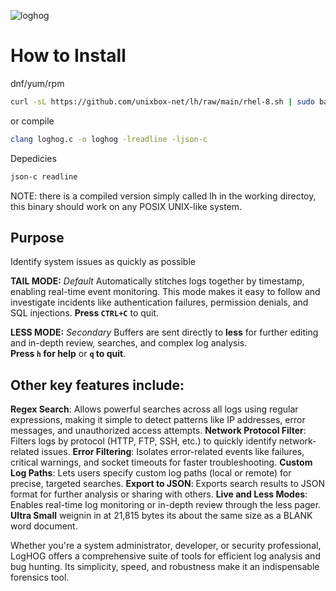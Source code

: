 ![loghog](https://github.com/unixbox-net/loghog/assets/104218206/351322c5-0962-427c-bb4c-2eb3ac3244c1)


# How to Install

dnf/yum/rpm
  ```bash
  curl -sL https://github.com/unixbox-net/lh/raw/main/rhel-8.sh | sudo bash
  ```
  or compile
  ```bash
  clang loghog.c -o loghog -lreadline -ljson-c
  ```
  Depedicies
  ```bash
  json-c readline
  ```
NOTE: there is a compiled version simply called lh in the working directoy, this binary should work
on any POSIX UNIX-like system.


## Purpose

Identify system issues as quickly as possible

**TAIL MODE:**  *Default*
Automatically stitches logs together by timestamp, enabling real-time event monitoring. This mode makes it 
easy to follow and investigate incidents like authentication failures, permission denials, and SQL 
injections. **Press `CTRL+C`** to quit.

**LESS MODE:**  *Secondary*
Buffers are sent directly to **less** for further editing and in-depth review, searches, and complex log analysis.  
**Press `h` for help** or **`q` to quit**.


## Other key features include:
  
**Regex Search**: Allows powerful searches across all logs using regular expressions, making it simple to detect patterns like IP addresses, error messages, and unauthorized access attempts.
**Network Protocol Filter**: Filters logs by protocol (HTTP, FTP, SSH, etc.) to quickly identify network-related issues.
**Error Filtering**: Isolates error-related events like failures, critical warnings, and socket timeouts for faster troubleshooting.
**Custom Log Paths**: Lets users specify custom log paths (local or remote) for precise, targeted searches.
**Export to JSON**: Exports search results to JSON format for further analysis or sharing with others.
**Live and Less Modes**: Enables real-time log monitoring or in-depth review through the less pager.
**Ultra Small** weignin in at 21,815 bytes its about the same size as a BLANK word document.


Whether you're a system administrator, developer, or security professional, LogHOG offers a comprehensive suite of tools for efficient log analysis and bug hunting. Its simplicity, speed, and robustness make it an indispensable forensics tool.
